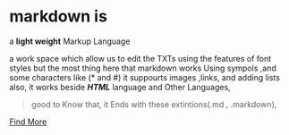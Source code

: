 
# markdown is

a **light weight** Markup Language 

a work space which allow us to edit the TXTs using the features of font styles 
but the most thing here that markdown works Using sympols ,and some characters like (* and #)
it suppourts images ,links, and adding lists also,
it works beside ***HTML*** language and Other Languages,

> good to Know that, it Ends with these extintions(.md , .markdown),

[Find More](https://docs.github.com/en/github/writing-on-github/basic-writing-and-formatting-syntax)
